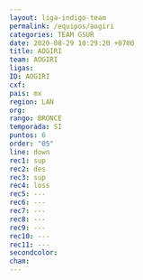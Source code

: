 ```yaml
---
layout: liga-indigo-team
permalink: /equipos/aogiri
categories: TEAM GSUR
date: 2020-08-29 10:29:20 +0700
title: AOGIRI
team: AOGIRI
ligas: 
ID: AOGIRI
cxf: 
pais: mx
region: LAN
org: 
rango: BRONCE
temporada: SI
puntos: 6
order: "05"
line: down
rec1: sup
rec2: des
rec3: sup
rec4: loss
rec5: ---
rec6: ---
rec7: ---
rec8: ---
rec9: ---
rec10: ---
rec11: ---
secondcolor: 
cham:
---
```



